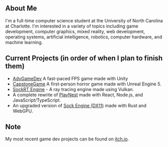 ## About Me
I'm a full-time computer science student at the University of North Carolina at Charlotte. I'm interested in a variety of topics including game development, computer graphics, mixed reality, web development, operating systems, artificial intelligence, robotics, computer hardware, and machine learning.

## Current Projects (in order of when I plan to finish them)
* [AdvGameDev](https://github.com/odesai840/AdvGameDev) A fast-paced FPS game made with Unity
* [CapstoneGame](https://github.com/odesai840/CapstoneGame) A first-person horror game made with Unreal Engine 5.
* [SockRT Engine](https://github.com/odesai840/SockRT-Engine) - A ray tracing engine made using Vulkan.
* A complete rewrite of [PlayNest](https://github.com/odesai840/PlayNest) made with React, Node.js, and JavaScript/TypeScript.
* An upgraded version of [Sock Engine (DX11)](https://github.com/odesai840/Sock-Engine-DX11) made with Rust and WebGPU.

## Note
My most recent game dev projects can be found on [itch.io](https://sock8416.itch.io/).

